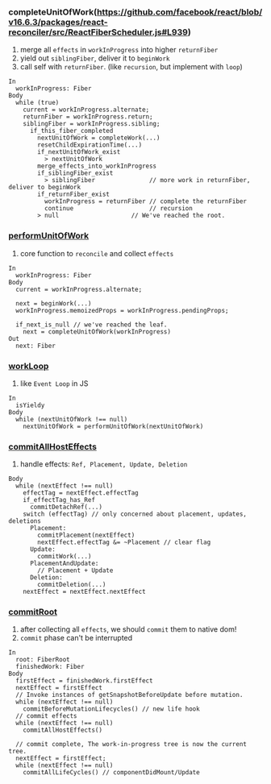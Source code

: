 ### completeUnitOfWork(https://github.com/facebook/react/blob/v16.6.3/packages/react-reconciler/src/ReactFiberScheduler.js#L939)
1. merge all `effects` in `workInProgress` into higher `returnFiber`
2. yield out `siblingFiber`, deliver it to `beginWork`
3. call self with `returnFiber`. (like `recursion`, but implement with `loop`)
```
In
  workInProgress: Fiber
Body
  while (true)
    current = workInProgress.alternate;
    returnFiber = workInProgress.return;
    siblingFiber = workInProgress.sibling;
      if_this_fiber_completed
        nextUnitOfWork = completeWork(...)
        resetChildExpirationTime(...)
        if_nextUnitOfWork_exist
          > nextUnitOfWork
        merge_effects_into_workInProgress
        if_siblingFiber_exist
          > siblingFiber               // more work in returnFiber, deliver to beginWork
        if_returnFiber_exist
          workInProgress = returnFiber // complete the returnFiber
          continue                     // recursion
        > null                    // We've reached the root.
```

### [performUnitOfWork](https://github.com/facebook/react/blob/v16.6.3/packages/react-reconciler/src/ReactFiberScheduler.js#L1125)
1. core function to `reconcile` and collect `effects`
```
In
  workInProgress: Fiber
Body
  current = workInProgress.alternate;

  next = beginWork(...)
  workInProgress.memoizedProps = workInProgress.pendingProps;

  if_next_is_null // we've reached the leaf.
    next = completeUnitOfWork(workInProgress)
Out
  next: Fiber
```

### [workLoop](https://github.com/facebook/react/blob/v16.6.3/packages/react-reconciler/src/ReactFiberScheduler.js#L1125)
1. like `Event Loop` in JS
```
In
  isYieldy
Body
  while (nextUnitOfWork !== null)
    nextUnitOfWork = performUnitOfWork(nextUnitOfWork)
```


### [commitAllHostEffects](https://github.com/facebook/react/blob/master/packages/react-reconciler/src/ReactFiberScheduler.js#L397)
1. handle effects: `Ref, Placement, Update, Deletion`
```
Body
  while (nextEffect !== null)
    effectTag = nextEffect.effectTag
    if_effectTag_has_Ref
      commitDetachRef(...)
    switch (effectTag) // only concerned about placement, updates, deletions
      Placement:
        commitPlacement(nextEffect)
        nextEffect.effectTag &= ~Placement // clear flag
      Update:
        commitWork(...)
      PlacementAndUpdate:
        // Placement + Update
      Deletion:
        commitDeletion(...)
    nextEffect = nextEffect.nextEffect
```


### [commitRoot]()
1. after collecting all `effects`, we should `commit` them to native dom!
2. `commit` phase can't be interrupted
```
In
  root: FiberRoot
  finishedWork: Fiber
Body
  firstEffect = finishedWork.firstEffect
  nextEffect = firstEffect
  // Invoke instances of getSnapshotBeforeUpdate before mutation.
  while (nextEffect !== null)
    commitBeforeMutationLifecycles() // new life hook
  // commit effects
  while (nextEffect !== null)
    commitAllHostEffects()

  // commit complete, The work-in-progress tree is now the current tree.
  nextEffect = firstEffect;
  while (nextEffect !== null)
    commitAllLifeCycles() // componentDidMount/Update
```
